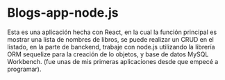 # Blogs-app-node.js

Esta es una aplicación hecha con React, en la cual la función principal es mostrar una lista de nombres de libros, se puede realizar un CRUD en el listado, en la parte de banckend, trabaje con node.js utilizando la librería ORM sequelize para la creación de lo objetos, y base de datos MySQL Workbench. 
(fue unas de mis primeras aplicaciones desde que empecé a programar).
